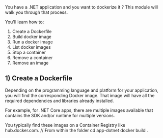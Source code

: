 You have a .NET application and you want to dockerize it ? This module will walk you through that process.

You'll learn how to:
1. Create a Dockerfile
1. Build docker image
1. Run a docker image
1. List docker images
1. Stop a container
1. Remove a container
1. Remove an image

## 1) Create a Dockerfile

Depending on the programming language and platform for your application, you will find the corresponding Docker image. That image will have all the required dependencies and libraries already installed. 

For example, for .NET Core apps, there are multiple images available that contains the SDK and/or runtime for multiple versions.

You typically find these images on a Container Registry like hub.docker.com.
// From within the folder cd app-dotnet
docker build .

